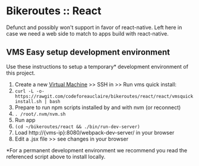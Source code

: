 # Bikeroutes :: React

Defunct and possibly won't support in favor of react-native.  Left here in case we need a web side to match to apps build with react-native.

## VMS Easy setup development environment

Use these instructions to setup a temporary* development environment of this project.

 1. Create a new [Virtual Machine](http://vms.codeforeauclaire.org/) >> SSH in >> Run vms quick install:
  1. `curl -L -o- https://rawgit.com/codeforeauclaire/bikeroutes/react/react/vmsquickinstall.sh | bash`
 1. Prepare to run npm scripts installed by and with nvm (or reconnect)
  1. `. /root/.nvm/nvm.sh`
 1. Run app
  1. `(cd ~/bikeroutes/react && ./bin/run-dev-server)`
  1. Load http://{vms-ip}:8080/webpack-dev-server/ in your browser
  1. Edit a .jsx file >> see changes in your browser

*For a permanent development environment we recommend you read the referenced script above to install locally.

